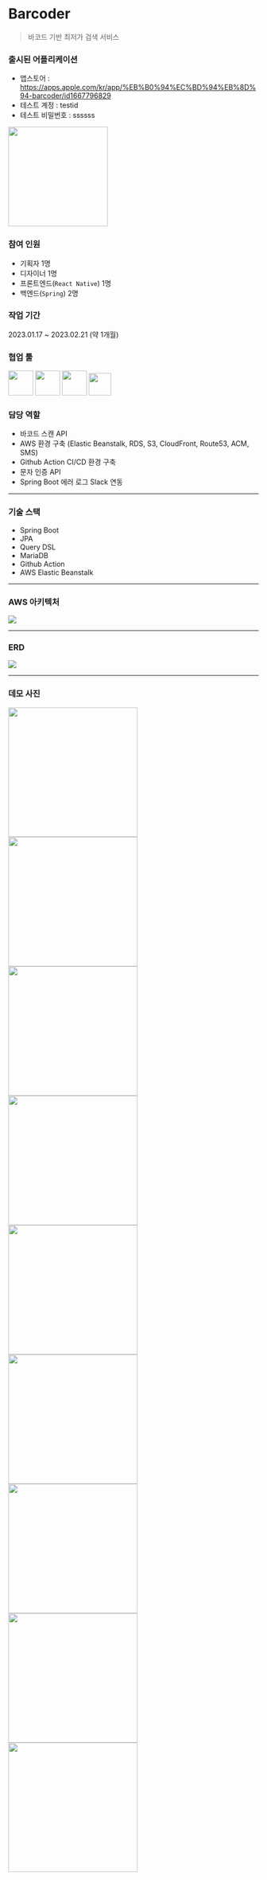 # Barcoder
> 바코드 기반 최저가 검색 서비스

### 출시된 어플리케이션
* 앱스토어 : https://apps.apple.com/kr/app/%EB%B0%94%EC%BD%94%EB%8D%94-barcoder/id1667796829
* 테스트 계정 : testid
* 테스트 비밀번호 : ssssss

<img src="https://github.com/jji3379/Barcoder/assets/60234579/8ddc8c95-29ed-4844-be10-f9b4fd7c7551" height="200px">

### 참여 인원
* 기획자 1명
* 디자이너 1명
* 프론트엔드(```React Native```) 1명
* 백엔드(```Spring```) 2명

### 작업 기간
2023.01.17 ~ 2023.02.21 (약 1개월)

### 협업 툴
<img src="https://github.com/jji3379/barcoder/assets/60234579/17831f92-2cc9-4995-be8f-01e00811eda9" height="50px">
<img src="https://github.com/jji3379/barcoder/assets/60234579/3f2bbf13-6cfe-47b4-9682-96281a59c7f2" height="50px">
<img src="https://github.com/jji3379/barcoder/assets/60234579/5e708892-39fd-4b44-997d-9056ff871c11" height="50px">
<img src="https://github.com/jji3379/barcoder/assets/60234579/7ac0e944-165b-4a42-a290-cdf26aef7a24" height="45px">

### 담당 역할
* 바코드 스캔 API
* AWS 환경 구축 (Elastic Beanstalk, RDS, S3, CloudFront, Route53, ACM, SMS)
* Github Action CI/CD 환경 구축
* 문자 인증 API
* Spring Boot 에러 로그 Slack 연동

---
### 기술 스택
* Spring Boot
* JPA
* Query DSL
* MariaDB
* Github Action
* AWS Elastic Beanstalk

---
### AWS 아키텍처
<img src="https://github.com/jji3379/barcoder/assets/60234579/066b0911-994a-4f80-a874-7f6a96f5d150">

---
### ERD
<img src="https://github.com/jji3379/barcoder/assets/60234579/81f66241-bb14-4b2d-8614-521673bab474">

---
### 데모 사진
<img width="260" src="https://github.com/jji3379/barcoder/assets/60234579/12abe9e3-b995-40bc-bae8-4a88566e46ad">
<img width="260" src="https://github.com/jji3379/barcoder/assets/60234579/e9d8300e-6a48-4d24-adcc-24e13806e122">
<img width="260" src="https://github.com/jji3379/barcoder/assets/60234579/53ded304-ff2a-4913-9bf4-6bd26c25ed20">

<img width="260" src="https://github.com/jji3379/barcoder/assets/60234579/0d624d36-81dc-4900-beec-f530f839d458">
<img width="260" src="https://github.com/jji3379/barcoder/assets/60234579/6d761d53-10c1-4373-8b93-0bea96fbee35">
<img width="260" src="https://github.com/jji3379/barcoder/assets/60234579/941a9b22-1f54-42e1-a2f7-7c76f8cdc1a1">

<img width="260" src="https://github.com/jji3379/barcoder/assets/60234579/942450fb-1bbb-40d4-8707-263832004307">
<img width="260" src="https://github.com/jji3379/barcoder/assets/60234579/d942ec2d-7b16-46c6-88c1-76ec274a170a">
<img width="260" src="https://github.com/jji3379/barcoder/assets/60234579/62c21f16-493b-4684-80bb-b2996ffda25a">
